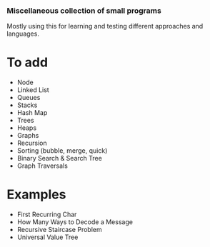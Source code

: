 ### Miscellaneous collection of small programs
Mostly using this for learning and testing different approaches and languages.
# To add
+ Node
+ Linked List
+ Queues
+ Stacks
+ Hash Map
+ Trees
+ Heaps
+ Graphs
+ Recursion
+ Sorting (bubble, merge, quick)
+ Binary Search & Search Tree
+ Graph Traversals
# Examples
+ First Recurring Char
+ How Many Ways to Decode a Message
+ Recursive Staircase Problem
+ Universal Value Tree